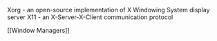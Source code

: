 Xorg - an open-source implementation of X Windowing System display server
X11 - an X-Server-X-Client communication protocol

[[Window Managers]]
